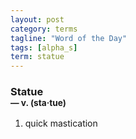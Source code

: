 ```yaml
---
layout: post
category: terms
tagline: "Word of the Day"
tags: [alpha_s]
term: statue
---
```


<h3>Statue<br/> <small>&mdash; v. (sta<span>&middot;</span>tue)</small></h3>
<p><ol><li>quick mastication</li>
</ol></p>
